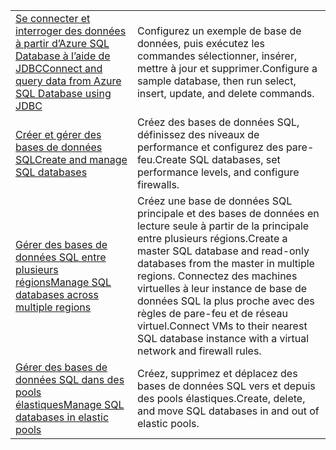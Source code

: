 |  |  |
|---------|---------|
| <span data-ttu-id="7a8fa-101">[Se connecter et interroger des données à partir d’Azure SQL Database à l’aide de JDBC][4]</span><span class="sxs-lookup"><span data-stu-id="7a8fa-101">[Connect and query data from Azure SQL Database using JDBC][4]</span></span> | <span data-ttu-id="7a8fa-102">Configurez un exemple de base de données, puis exécutez les commandes sélectionner, insérer, mettre à jour et supprimer.</span><span class="sxs-lookup"><span data-stu-id="7a8fa-102">Configure a sample database, then run select, insert, update, and delete commands.</span></span> |
| <span data-ttu-id="7a8fa-103">[Créer et gérer des bases de données SQL][1]</span><span class="sxs-lookup"><span data-stu-id="7a8fa-103">[Create and manage SQL databases][1]</span></span> | <span data-ttu-id="7a8fa-104">Créez des bases de données SQL, définissez des niveaux de performance et configurez des pare-feu.</span><span class="sxs-lookup"><span data-stu-id="7a8fa-104">Create SQL databases, set performance levels, and configure firewalls.</span></span>|
| <span data-ttu-id="7a8fa-105">[Gérer des bases de données SQL entre plusieurs régions][2]</span><span class="sxs-lookup"><span data-stu-id="7a8fa-105">[Manage SQL databases across multiple regions][2]</span></span> | <span data-ttu-id="7a8fa-106">Créez une base de données SQL principale et des bases de données en lecture seule à partir de la principale entre plusieurs régions.</span><span class="sxs-lookup"><span data-stu-id="7a8fa-106">Create a master SQL database and read-only databases from the master in multiple regions.</span></span> <span data-ttu-id="7a8fa-107">Connectez des machines virtuelles à leur instance de base de données SQL la plus proche avec des règles de pare-feu et de réseau virtuel.</span><span class="sxs-lookup"><span data-stu-id="7a8fa-107">Connect VMs to their nearest SQL database instance with a virtual network and firewall rules.</span></span> | 
| <span data-ttu-id="7a8fa-108">[Gérer des bases de données SQL dans des pools élastiques][3]</span><span class="sxs-lookup"><span data-stu-id="7a8fa-108">[Manage SQL databases in elastic pools][3]</span></span> | <span data-ttu-id="7a8fa-109">Créez, supprimez et déplacez des bases de données SQL vers et depuis des pools élastiques.</span><span class="sxs-lookup"><span data-stu-id="7a8fa-109">Create, delete, and move SQL databases in and out of elastic pools.</span></span> | 

[1]: https://azure.microsoft.com/resources/samples/sql-database-java-manage-db/
[2]: https://azure.microsoft.com/resources/samples/sql-database-java-manage-sql-databases-across-regions/
[3]: ../java-sdk-manage-sql-elastic-pools.md
[4]: https://docs.microsoft.com/azure/sql-database/sql-database-connect-query-java
